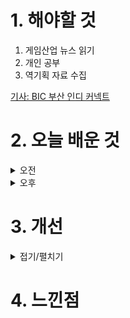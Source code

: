 
# 1. 해야할 것

1. 게임산업 뉴스 읽기 
2. 개인 공부  
3. 역기획 자료 수집

[기사: BIC 부산 인디 커넥트](https://www.gamemeca.com/view.php?gid=1752212)


# 2. 오늘 배운 것

<details>
<summary>오전</summary>

## 오늘의 뉴스
### 부산 인디 커넥트
![image](https://github.com/user-attachments/assets/fa15dc7f-5348-483e-942c-4b47011bcd39)
![image](https://github.com/user-attachments/assets/a28873fd-5f7f-4520-bbf5-b189b659537c)

재밌어보이는 게임이 정말 많이 보였던 부산 인디 커넥트.\
다 해보고 싶었지만 기다리는 시간과 플레이하는 시간이 겹쳐서 다 해보진 못했다.

이럴 줄 알았으면 응모권에 도장 받는 퀘스트를 하지 않고 그냥 돌아다니면서 흥미가 가는 게임을 해볼걸 그랬다.

그럼에도 불구하고 퀘스트 라인에 따라 안해봤을 게임들도 체험할 수 있어서 좋았다.\
개인적으로 비주얼 노벨류 게임은 잘 안하는 편인데 이번 기회로 플레이해봤는데 한번쯤은 해볼만 했다.\
게임 퀄리티가 거의 완성된 게임과 시작 프로토타입 게임들로 섞여있었지만 다 아이디어를 살펴볼 수 있어서 재밌었다.

## 포트폴리오 발표회
팀원들이 포트폴리오 자체는 많이 늘지 않았지만 확실한 목표를 향하고 있다는 게 느껴진다.

그래도 제작 속도라던지 준비기간이 길어짐에 따라 동기부여?가 기간만큼 줄어든 것 같다.


</details>


<details>
<summary>오후</summary>

## 로스트아크 역기획 목차정리
![image](https://github.com/user-attachments/assets/063b852c-9916-4c4b-bd70-335f30bd258c)

![image](https://github.com/user-attachments/assets/0361a7b4-67e2-4401-b7ce-8e0fb2db0cc2)

</details>




# 3. 개선


<details>
<summary>접기/펼치기</summary>


</details>



# 4. 느낀점


